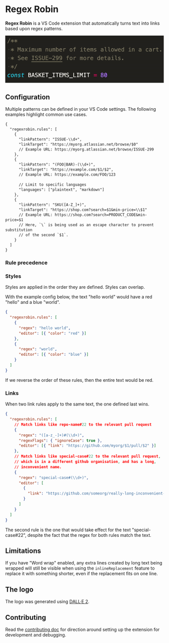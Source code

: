 # Regex Robin

**Regex Robin** is a VS Code extension that automatically turns text into links based upon regex patterns.

![Animated gif showing a code comment that has a link that can be clicked](assets/usage.gif)

## Configuration

Multiple patterns can be defined in your VS Code settings. The following examples highlight common use cases.

```jsonc
{
  "regexrobin.rules": [
    {
      "linkPattern": "ISSUE-\\d+",
      "linkTarget": "https://myorg.atlassian.net/browse/$0"
      // Example URL: https://myorg.atlassian.net/browse/ISSUE-299
    },
    {
      "linkPattern": "(FOO|BAR)-(\\d+)",
      "linkTarget": "https://example.com/$1/$2",
      // Example URL: https://example.com/FOO/123

      // Limit to specific languages
      "languages": ["plaintext", "markdown"]
    },
    {
      "linkPattern": "SKU([A-Z_]+)",
      "linkTarget": "https://shop.com?search=$1&min-price=\\$1"
      // Example URL: https://shop.com?search=PRODUCT_CODE&min-price=$1
      // Here, `\` is being used as an escape character to prevent substitution
      // of the second `$1`.
    }
  ]
}
```

### Rule precedence

### Styles

Styles are applied in the order they are defined. Styles can overlap.

With the example config below, the text "hello world" would have a red "hello" and a blue "world".

```json
{
  "regexrobin.rules": [
    {
      "regex": "hello world",
      "editor": [{ "color": "red" }]
    },
    {
      "regex": "world",
      "editor": [{ "color": "blue" }]
    }
  ]
}
```

If we reverse the order of these rules, then the entire text would be red.

### Links

When two link rules apply to the same text, the one defined last wins.

```json
{
  "regexrobin.rules": [
    // Match links like repo-name#22 to the relevant pull request
    {
      "regex": "([a-z_-]+)#(\\d+)",
      "regexFlags": { "ignoreCase": true },
      "editor": [{ "link": "https://github.com/myorg/$1/pull/$2" }]
    },
    // Match links like special-case#22 to the relevant pull request,
    // which is in a different github organisation, and has a long,
    // inconvenient name.
    {
      "regex": "special-case#(\\d+)",
      "editor": [
        {
          "link": "https://github.com/someorg/really-long-inconvenient-name/pull/$1"
        }
      ]
    }
  ]
}
```

The second rule is the one that would take effect for the text "special-case#22", despite the fact that the regex for both rules match the text.

<!-- This relies on potentially undocumented behaviour.

This extension does not enforce this logic, but instead relies on the fact that VS Code
just works like this by default. -->

## Limitations

If you have "Word wrap" enabled, any extra lines created by long text being wrapped will still be visible when using the `inlineReplacement` feature to replace it with something shorter, even if the replacement fits on one line.

## The logo

The logo was generated using [DALL·E 2](https://openai.com/dall-e-2/).

## Contributing

Read the [contributing doc](CONTRIBUTING.md) for direction around setting up the extension for development and debugging.
